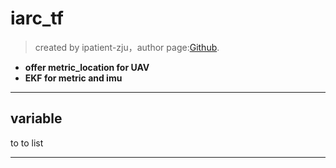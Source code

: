 # iarc_tf

>created by ipatient-zju，author page:[Github][1]. 

- **offer metric_location for UAV**
- **EKF for metric and imu**

-------------------


## variable
to to list


 



---------

[1]: https://github.com/ipatient-zju

